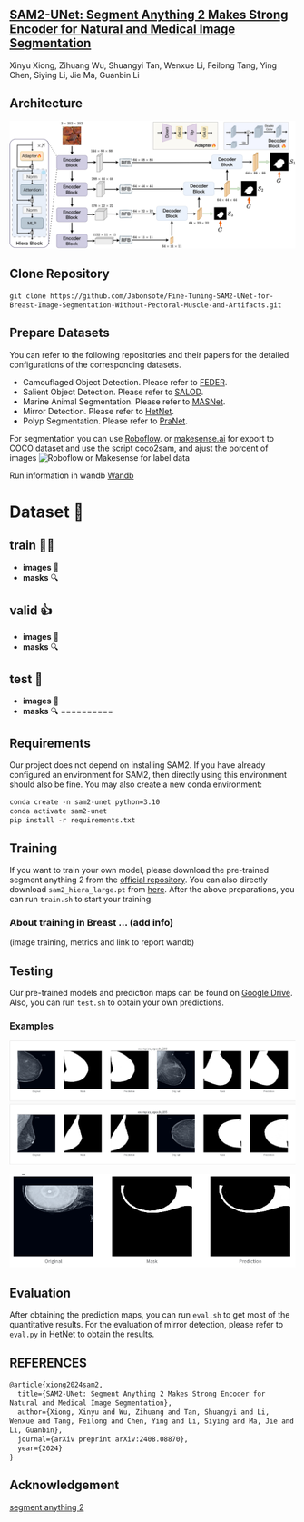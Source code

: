 ## [SAM2-UNet: Segment Anything 2 Makes Strong Encoder for Natural and Medical Image Segmentation](https://arxiv.org/abs/2408.08870)
Xinyu Xiong, Zihuang Wu, Shuangyi Tan, Wenxue Li, Feilong Tang, Ying Chen, Siying Li, Jie Ma, Guanbin Li

  ## Architecture
![framework](./sam2unet.jpg)

## Clone Repository
```shell
git clone https://github.com/Jabonsote/Fine-Tuning-SAM2-UNet-for-Breast-Image-Segmentation-Without-Pectoral-Muscle-and-Artifacts.git
```

## Prepare Datasets
You can refer to the following repositories and their papers for the detailed configurations of the corresponding datasets.
- Camouflaged Object Detection. Please refer to [FEDER](https://github.com/ChunmingHe/FEDER).
- Salient Object Detection. Please refer to [SALOD](https://github.com/moothes/SALOD).
- Marine Animal Segmentation. Please refer to [MASNet](https://github.com/zhenqifu/MASNet).
- Mirror Detection. Please refer to [HetNet](https://github.com/Catherine-R-He/HetNet).
- Polyp Segmentation. Please refer to [PraNet](https://github.com/DengPingFan/PraNet).

For segmentation you can use [Roboflow](https://universe.roboflow.com/). or [makesense.ai](https://www.makesense.ai/) for export to COCO dataset and use the script coco2sam, and ajust the porcent of images
![Roboflow or Makesense for label data](/img/ro.gif)


Run information in wandb [Wandb](https://wandb.ai/javier-ramirez-gonzalez/SAM2-UNet-training)


**Dataset** 📁
==========

**train** 🏋️‍♂️
--------

  * **images** 📸
  * **masks** 🔍
  
**valid** 👍
--------

  * **images** 📸
  * **masks** 🔍

**test** 🤔
--------

  * **images** 📸
  * **masks** 🔍
==========

## Requirements
Our project does not depend on installing SAM2. If you have already configured an environment for SAM2, then directly using this environment should also be fine. You may also create a new conda environment:

```shell
conda create -n sam2-unet python=3.10
conda activate sam2-unet
pip install -r requirements.txt
```

## Training
If you want to train your own model, please download the pre-trained segment anything 2 from the [official repository](https://github.com/facebookresearch/segment-anything-2). You can also directly download `sam2_hiera_large.pt` from [here](https://dl.fbaipublicfiles.com/segment_anything_2/072824/sam2_hiera_large.pt). After the above preparations, you can run `train.sh` to start your training.


### About training in Breast ... (add info)

(image training, metrics and link to report wandb)


## Testing
Our pre-trained models and prediction maps can be found on [Google Drive](https://drive.google.com/drive/folders/1w2fK8kLhtEmMWZ6G6w9_J17xwgfm3lev?usp=drive_link). Also, you can run `test.sh` to obtain your own predictions.

### Examples

![Inferences during training](/img/inferences.png)

![Inferences during training](/img/inference1.png)


## Evaluation
After obtaining the prediction maps, you can run `eval.sh` to get most of the quantitative results. For the evaluation of mirror detection, please refer to `eval.py` in [HetNet](https://github.com/Catherine-R-He/HetNet) to obtain the results.

## REFERENCES

```
@article{xiong2024sam2,
  title={SAM2-UNet: Segment Anything 2 Makes Strong Encoder for Natural and Medical Image Segmentation},
  author={Xiong, Xinyu and Wu, Zihuang and Tan, Shuangyi and Li, Wenxue and Tang, Feilong and Chen, Ying and Li, Siying and Ma, Jie and Li, Guanbin},
  journal={arXiv preprint arXiv:2408.08870},
  year={2024}
}
```

## Acknowledgement
[segment anything 2](https://github.com/facebookresearch/segment-anything-2)
